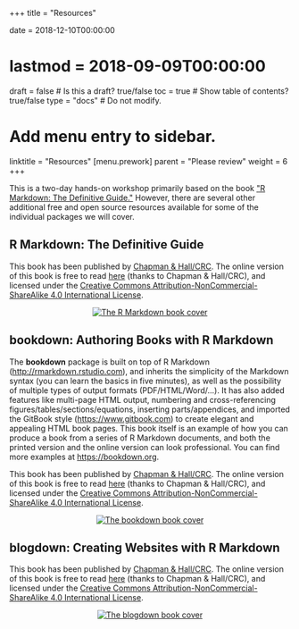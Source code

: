 +++
title = "Resources"

date = 2018-12-10T00:00:00
# lastmod = 2018-09-09T00:00:00

draft = false  # Is this a draft? true/false
toc = true  # Show table of contents? true/false
type = "docs"  # Do not modify.

# Add menu entry to sidebar.
linktitle = "Resources"
[menu.prework]
  parent = "Please review"
  weight = 6
+++

This is a two-day hands-on workshop primarily based on the book ["R Markdown: The Definitive Guide."](https://bookdown.org/yihui/rmarkdown/) However, there are several other additional free and open source resources available for some of the individual packages we will cover.

## R Markdown: The Definitive Guide

<!--
![](/img/cover.png)
```{r include = FALSE}
knitr::include_graphics("/img/cover.png")
```
-->


This book has been published by [Chapman & Hall/CRC](https://www.crcpress.com/p/book/9781138359338). The online version of this book is free to read [here](https://bookdown.org/yihui/rmarkdown/) (thanks to Chapman & Hall/CRC), and licensed under the [Creative Commons Attribution-NonCommercial-ShareAlike 4.0 International License](http://creativecommons.org/licenses/by-nc-sa/4.0/).

<p style="text-align: center;"><a href="https://bookdown.org/yihui/rmarkdown/" target="_blank"><img src="/img/cover.png" alt="The R Markdown book cover" /></a></p>



## bookdown: Authoring Books with R Markdown

The **bookdown** package is built on top of R Markdown (http://rmarkdown.rstudio.com), and inherits the simplicity of the Markdown syntax (you can learn the basics in five minutes), as well as the possibility of multiple types of output formats (PDF/HTML/Word/...). It has also added features like multi-page HTML output, numbering and cross-referencing figures/tables/sections/equations, inserting parts/appendices, and imported the GitBook style (https://www.gitbook.com) to create elegant and appealing HTML book pages. This book itself is an example of how you can produce a book from a series of R Markdown documents, and both the printed version and the online version can look professional. You can find more examples at https://bookdown.org.


This book has been published by [Chapman & Hall/CRC](https://www.crcpress.com/product/isbn/9781138700109). The online version of this book is free to read [here](https://bookdown.org/yihui/bookdown/) (thanks to Chapman & Hall/CRC), and licensed under the [Creative Commons Attribution-NonCommercial-ShareAlike 4.0 International License](http://creativecommons.org/licenses/by-nc-sa/4.0/).

<p style="text-align: center;"><a href="https://bookdown.org/yihui/bookdown/" target="_blank"><img src="/img/bookdown-cover.jpg" alt="The bookdown book cover" /></a></p>



## blogdown: Creating Websites with R Markdown


This book has been published by [Chapman & Hall/CRC](https://www.crcpress.com/blogdown-Creating-Websites-with-R-Markdown/Xie-Hill-Thomas/p/book/9780815363729). The online version of this book is free to read [here](https://bookdown.org/yihui/blogdown/) (thanks to Chapman & Hall/CRC), and licensed under the [Creative Commons Attribution-NonCommercial-ShareAlike 4.0 International License](http://creativecommons.org/licenses/by-nc-sa/4.0/).

<p style="text-align: center;"><a href="https://bookdown.org/yihui/blogdown/" target="_blank"><img src="/img/blogdown-cover.png" alt="The blogdown book cover" /></a></p>



